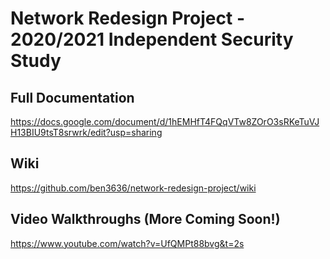 # Network Redesign Project - 2020/2021 Independent Security Study

## Full Documentation
https://docs.google.com/document/d/1hEMHfT4FQqVTw8ZOrO3sRKeTuVJH13BIU9tsT8srwrk/edit?usp=sharing

## Wiki
https://github.com/ben3636/network-redesign-project/wiki

## Video Walkthroughs (More Coming Soon!)
https://www.youtube.com/watch?v=UfQMPt88bvg&t=2s
